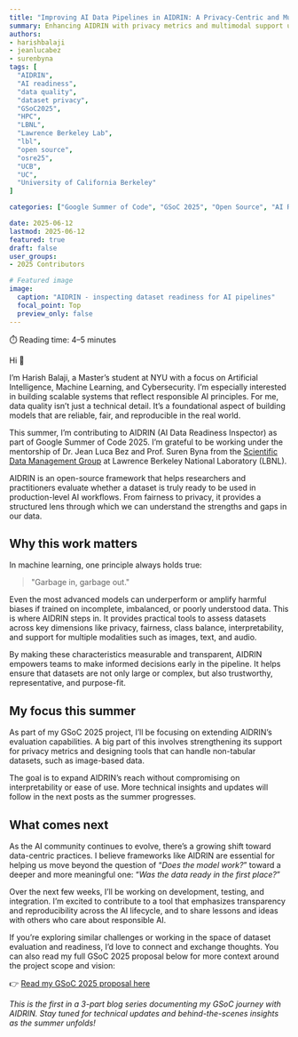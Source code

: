 ```yaml
---
title: "Improving AI Data Pipelines in AIDRIN: A Privacy-Centric and Multimodal Expansion"
summary: Enhancing AIDRIN with privacy metrics and multimodal support under mentorship from LBNL researchers as part of GSoC 2025.
authors: 
- harishbalaji
- jeanlucabez
- surenbyna
tags: [
  "AIDRIN",
  "AI readiness",
  "data quality",
  "dataset privacy",
  "GSoC2025",
  "HPC",
  "LBNL",
  "Lawrence Berkeley Lab",
  "lbl",
  "open source",
  "osre25",
  "UCB",
  "UC",
  "University of California Berkeley"
]

categories: ["Google Summer of Code", "GSoC 2025", "Open Source", "AI Readiness"]

date: 2025-06-12
lastmod: 2025-06-12
featured: true
draft: false
user_groups:
- 2025 Contributors

# Featured image
image:
  caption: "AIDRIN - inspecting dataset readiness for AI pipelines"
  focal_point: Top
  preview_only: false
---
```


⏱️ Reading time: 4–5 minutes

Hi 👋

I’m Harish Balaji, a Master’s student at NYU with a focus on Artificial Intelligence, Machine Learning, and Cybersecurity. I’m especially interested in building scalable systems that reflect responsible AI principles. For me, data quality isn’t just a technical detail. It’s a foundational aspect of building models that are reliable, fair, and reproducible in the real world.

This summer, I’m contributing to AIDRIN (AI Data Readiness Inspector) as part of Google Summer of Code 2025. I’m grateful to be working under the mentorship of Dr. Jean Luca Bez and Prof. Suren Byna from the [Scientific Data Management Group](https://crd.lbl.gov/divisions/scidata/sdm/) at Lawrence Berkeley National Laboratory (LBNL).

AIDRIN is an open-source framework that helps researchers and practitioners evaluate whether a dataset is truly ready to be used in production-level AI workflows. From fairness to privacy, it provides a structured lens through which we can understand the strengths and gaps in our data.

## Why this work matters

In machine learning, one principle always holds true:  
> "Garbage in, garbage out."

Even the most advanced models can underperform or amplify harmful biases if trained on incomplete, imbalanced, or poorly understood data. This is where AIDRIN steps in. It provides practical tools to assess datasets across key dimensions like privacy, fairness, class balance, interpretability, and support for multiple modalities such as images, text, and audio.

By making these characteristics measurable and transparent, AIDRIN empowers teams to make informed decisions early in the pipeline. It helps ensure that datasets are not only large or complex, but also trustworthy, representative, and purpose-fit.

## My focus this summer

As part of my GSoC 2025 project, I’ll be focusing on extending AIDRIN’s evaluation capabilities. A big part of this involves strengthening its support for privacy metrics and designing tools that can handle non-tabular datasets, such as image-based data.

The goal is to expand AIDRIN’s reach without compromising on interpretability or ease of use. More technical insights and updates will follow in the next posts as the summer progresses.

## What comes next

As the AI community continues to evolve, there’s a growing shift toward data-centric practices. I believe frameworks like AIDRIN are essential for helping us move beyond the question of “*Does the model work?*” toward a deeper and more meaningful one: “*Was the data ready in the first place?*”

Over the next few weeks, I’ll be working on development, testing, and integration. I’m excited to contribute to a tool that emphasizes transparency and reproducibility across the AI lifecycle, and to share lessons and ideas with others who care about responsible AI.

If you’re exploring similar challenges or working in the space of dataset evaluation and readiness, I’d love to connect and exchange thoughts. You can also read my full GSoC 2025 proposal below for more context around the project scope and vision:

👉 [Read my GSoC 2025 proposal here](https://drive.google.com/file/d/1RUyU2fHkc8GZ9vTj5SUr6jj84ZaRUvNt/view)

*This is the first in a 3-part blog series documenting my GSoC journey with AIDRIN. Stay tuned for technical updates and behind-the-scenes insights as the summer unfolds!*
